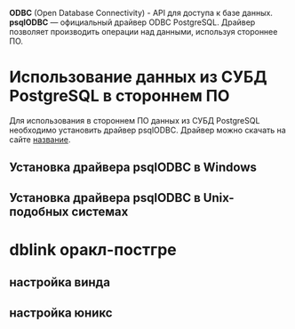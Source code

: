 
**ODBC** (Open Database Connectivity) - API для доступа к базе данных.<br>
**psqlODBC** — официальный драйвер ODBC PostgreSQL. Драйвер позволяет производить операции над данными, используя стороннее ПО.
# Использование данных из СУБД PostgreSQL в стороннем ПО 
Для использования в стороннем ПО данных из СУБД PostgreSQL необходимо установить драйвер psqlODBC. Драйвер можно скачать на сайте [название][1]. 

## Установка драйвера psqlODBC в Windows 










[1]: (https://www.postgresql.org/ftp/odbc/releases/) 

## Установка драйвера psqlODBC в Unix-подобных системах 





# dblink оракл-постгре


## настройка винда



## настройка юникс




